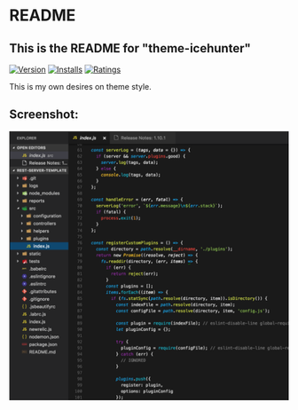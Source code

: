 # README
## This is the README for "theme-icehunter"

[![Version](http://vsmarketplacebadge.apphb.com/version/Icehunter.theme-icehunter.svg)](https://marketplace.visualstudio.com/items?itemName=Icehunter.theme-icehunter)
[![Installs](http://vsmarketplacebadge.apphb.com/installs/Icehunter.theme-icehunter.svg)](https://marketplace.visualstudio.com/items?itemName=Icehunter.theme-icehunter)
[![Ratings](https://vsmarketplacebadge.apphb.com/rating/Icehunter.theme-icehunter.svg)](https://marketplace.visualstudio.com/items?itemName=Icehunter.theme-icehunter)

This is my own desires on theme style.

## Screenshot:

![alt text](images/screenshot.png "Screenshot")
